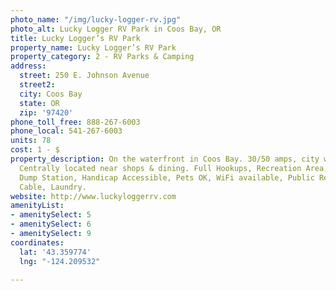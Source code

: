 ```yaml
---
photo_name: "/img/lucky-logger-rv.jpg"
photo_alt: Lucky Logger RV Park in Coos Bay, OR
title: Lucky Logger’s RV Park
property_name: Lucky Logger’s RV Park
property_category: 2 - RV Parks & Camping
address:
  street: 250 E. Johnson Avenue
  street2: 
  city: Coos Bay
  state: OR
  zip: '97420'
phone_toll_free: 888-267-6003
phone_local: 541-267-6003
units: 78
cost: 1 - $
property_description: On the waterfront in Coos Bay. 30/50 amps, city water, RV supplies.
  Centrally located near shops & dining. Full Hookups, Recreation Area, Security,
  Dump Station, Handicap Accessible, Pets OK, WiFi available, Public Restrooms, Showers,
  Cable, Laundry.
website: http://www.luckyloggerrv.com
amenityList:
- amenitySelect: 5
- amenitySelect: 6
- amenitySelect: 9
coordinates:
  lat: '43.359774'
  lng: "-124.209532"

---
```

